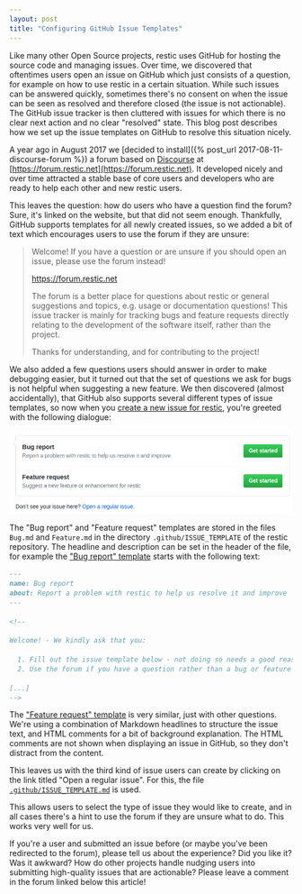 ```yaml
---
layout: post
title: "Configuring GitHub Issue Templates"
---
```


Like many other Open Source projects, restic uses GitHub for hosting the source
code and managing issues. Over time, we discovered that oftentimes users open
an issue on GitHub which just consists of a question, for example on how to use
restic in a certain situation. While such issues can be answered quickly,
sometimes there's no consent on when the issue can be seen as resolved and
therefore closed (the issue is not actionable). The GitHub issue tracker is
then cluttered with issues for which there is no clear next action and no
clear "resolved" state. This blog post describes how we set up the issue
templates on GitHub to resolve this situation nicely.

A year ago in August 2017 we [decided to install]({% post_url 2017-08-11-discourse-forum %})
a forum based on [Discourse](https://discourse.org) at
[https://forum.restic.net](https://forum.restic.net). It developed nicely and
over time attracted a stable base of core users and developers who are ready to
help each other and new restic users.

This leaves the question: how do users who have a question find the forum?
Sure, it's linked on the website, but that did not seem enough. Thankfully,
GitHub supports templates for all newly created issues, so we added a bit of
text which encourages users to use the forum if they are unsure:

> Welcome! If you have a question or are unsure if you should open an issue,
> please use the forum instead!
>
>    https://forum.restic.net
>
> The forum is a better place for questions about restic or general suggestions
> and topics, e.g. usage or documentation questions! This issue tracker is mainly
> for tracking bugs and feature requests directly relating to the development of
> the software itself, rather than the project.
>
> Thanks for understanding, and for contributing to the project!

We also added a few questions users should answer in order to make debugging
easier, but it turned out that the set of questions we ask for bugs is not
helpful when suggesting a new feature. We then discovered (almost
accidentally), that GitHub also supports several different types of issue
templates, so now when you [create a new issue for restic](https://github.com/restic/restic/issues/new/choose),
you're greeted with the following dialogue:

![Opening a new Issue on GitHub](/assets/github-new-issue.png)

The "Bug report" and "Feature request" templates are stored in the files
`Bug.md` and `Feature.md` in the directory `.github/ISSUE_TEMPLATE` of the
restic repository. The headline and description can be set in the header
of the file, for example the ["Bug report" template](https://github.com/restic/restic/blob/master/.github/ISSUE_TEMPLATE/Bug.md) starts with the following
text:

```markdown
---
name: Bug report
about: Report a problem with restic to help us resolve it and improve
---

<!--

Welcome! - We kindly ask that you:

  1. Fill out the issue template below - not doing so needs a good reason.
  2. Use the forum if you have a question rather than a bug or feature request.

[...]
-->
```

The ["Feature request" template](https://github.com/restic/restic/blob/master/.github/ISSUE_TEMPLATE/Feature.md)
is very similar, just with other questions. We're using a combination of
Markdown headlines to structure the issue text, and HTML comments for a bit of
background explanation. The HTML comments are not shown when displaying an
issue in GitHub, so they don't distract from the content.

This leaves us with the third kind of issue users can create by clicking on the
link titled "Open a regular issue". For this, the file
[`.github/ISSUE_TEMPLATE.md`](https://github.com/restic/restic/blob/master/.github/ISSUE_TEMPLATE.md) is used.

This allows users to select the type of issue they would like to create, and in
all cases there's a hint to use the forum if they are unsure what to do. This
works very well for us.

If you're a user and submitted an issue before (or maybe you've been redirected
to the forum), please tell us about the experience? Did you like it? Was it
awkward? How do other projects handle nudging users into submitting
high-quality issues that are actionable? Please leave a comment in the forum
linked below this article!
